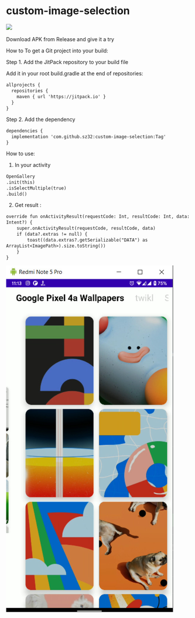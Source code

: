 # custom-image-selection


[![](https://jitpack.io/v/sz32/custom-image-selection.svg)](https://jitpack.io/#sz32/custom-image-selection)

Download APK from Release and give it a try


How to
To get a Git project into your build:


Step 1. Add the JitPack repository to your build file 

Add it in your root build.gradle at the end of repositories:

```
allprojects {
  repositories {
    maven { url 'https://jitpack.io' }
  }
}
```

Step 2. Add the dependency

```
dependencies {
  implementation 'com.github.sz32:custom-image-selection:Tag'
}
```

How to use:

1. In your activity 
```
OpenGallery
.init(this)
.isSelectMultiple(true)
.build()
```
2. Get result :

```
override fun onActivityResult(requestCode: Int, resultCode: Int, data: Intent?) {
    super.onActivityResult(requestCode, resultCode, data)
    if (data?.extras != null) {
        toast((data.extras?.getSerializable("DATA") as ArrayList<ImagePath>).size.toString())
    }
}
```
![](assets/preview-ui.jpeg)

